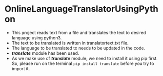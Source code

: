 # OnlineLanguageTranslatorUsingPython
* This project reads text from a file and translates the text to desired language using python3.
* The text to be translated is written in translatortext.txt file.
* The language to be translated to needs to be updated in the code.
* ***translate*** module has been used.
* As we make use of ***translate*** module, we need to install it using pip first.
So, please run on the terminal `pip install translate` before you try to import it.
